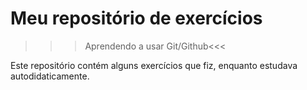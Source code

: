 # Meu repositório de exercícios

>>>Aprendendo a usar Git/Github<<<

Este repositório contém alguns exercícios que fiz, enquanto estudava autodidaticamente.
